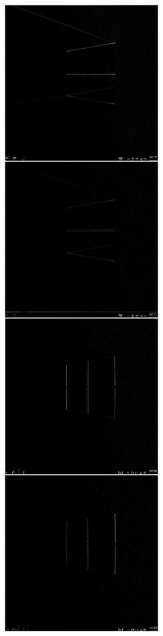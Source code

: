<img src="./x1.png" width=512 height=512>
<img src="./x2.png" width=512 height=512>

<img src="./y1.png" width=512 height=512>
<img src="./y2.png" width=512 height=512>
